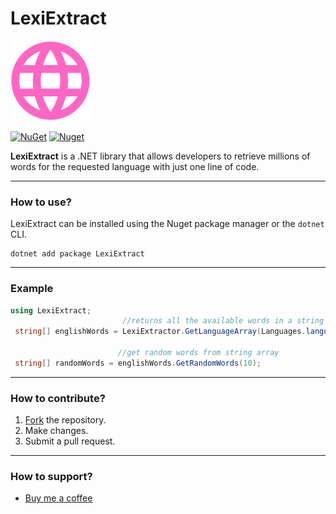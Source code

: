 # LexiExtract
![LexiExtract](https://raw.githubusercontent.com/eymenefealtun/LexiExtract/master/RepoResources/LexiExtractMainIcon.png)

[![NuGet](https://img.shields.io/nuget/v/LexiExtract.svg)](https://nuget.org/packages/LexiExtract) [![Nuget](https://img.shields.io/nuget/dt/LexiExtract.svg)](https://nuget.org/packages/LexiExtract)

**LexiExtract** is a .NET library that allows developers to retrieve millions of words for the requested language with just one line of code.

---

### How to use?

LexiExtract can be installed using the Nuget package manager or the `dotnet` CLI.

```
dotnet add package LexiExtract 
```

---

### Example
```csharp
using LexiExtract;
                         //returns all the available words in a string array  
 string[] englishWords = LexiExtractor.GetLanguageArray(Languages.languages.English);
                        
                        //get random words from string array
 string[] randomWords = englishWords.GetRandomWords(10);
```
---

### How to contribute?
 1. [Fork](https://github.com/eymenefealtun/LexiExtract/fork) the repository.
 2. Make changes.
 3. Submit a pull request.
 
---

### How to support?
* [Buy me a coffee](https://www.buymeacoffee.com/altuneymenefe) 

